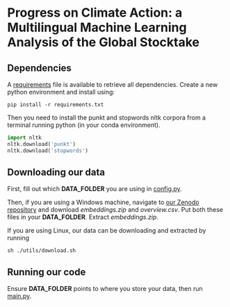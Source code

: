 # Progress on Climate Action: a Multilingual Machine Learning Analysis of the Global Stocktake

## Dependencies
A [requirements](requirements.txt) file is available to retrieve all dependencies. Create a new python environment and install using:
```shell
pip install -r requirements.txt
``` 
Then you need to install the punkt and stopwords nltk corpora from a terminal running python (in your conda environment).
```python
import nltk
nltk.download('punkt')
nltk.download('stopwords')
```


## Downloading our data
First, fill out which **DATA_FOLDER** you are using in [config.py](config.py).

Then, if you are using a Windows machine, navigate to [our Zenodo repository](https://zenodo.org/record/8379401) and download *embeddings.zip* and *overview.csv*. 
Put both these files in your **DATA_FOLDER**. Extract *embeddings.zip*.

If you are using Linux, our data can be downloading and extracted by running
```
sh ./utils/download.sh
```


## Running our code
Ensure **DATA_FOLDER** points to where you store your data, then run [main.py](main.py). 
